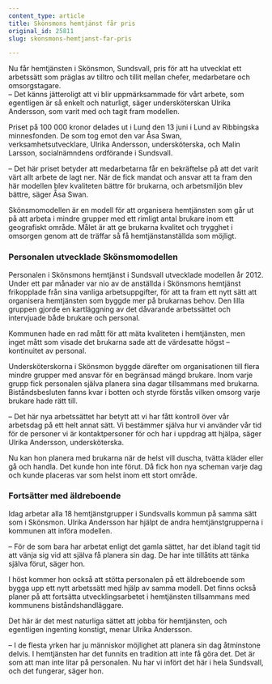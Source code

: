 ```yaml
---
content_type: article
title: Skönsmons hemtjänst får pris
original_id: 25811
slug: skonsmons-hemtjanst-far-pris

---
```


Nu får hemtjänsten i Skönsmon, Sundsvall, pris för att ha utvecklat ett arbetssätt som präglas av tilltro och tillit mellan chefer, medarbetare och omsorgstagare.  
– Det känns jätteroligt att vi blir uppmärksammade för vårt arbete, som egentligen är så enkelt och naturligt, säger undersköterskan Ulrika Andersson, som varit med och tagit fram modellen.

Priset på 100 000 kronor delades ut i Lund den 13 juni i Lund av Ribbingska minnesfonden. De som tog emot den var Åsa Swan, verksamhetsutvecklare, Ulrika Andersson, undersköterska, och Malin Larsson, socialnämndens ordförande i Sundsvall.

– Det här priset betyder att medarbetarna får en bekräftelse på att det varit värt allt arbete de lagt ner. När de fick mandat och ansvar att ta fram den här modellen blev kvaliteten bättre för brukarna, och arbetsmiljön blev bättre, säger Åsa Swan.

Skönsmomodellen är en modell för att organisera hemtjänsten som går ut på att arbeta i mindre grupper med ett rimligt antal brukare inom ett geografiskt område. Målet är att ge brukarna kvalitet och trygghet i omsorgen genom att de träffar så få hemtjänstanställda som möjligt.

### Personalen utvecklade Skönsmomodellen

Personalen i Skönsmons hemtjänst i Sundsvall utvecklade modellen år 2012. Under ett par månader var nio av de anställda i Skönsmons hemtjänst frikopplade från sina vanliga arbetsuppgifter, för att ta fram ett nytt sätt att organisera hemtjänsten som byggde mer på brukarnas behov. Den lilla gruppen gjorde en kartläggning av det dåvarande arbetssättet och intervjuade både brukare och personal.

Kommunen hade en rad mått för att mäta kvaliteten i hemtjänsten, men inget mått som visade det brukarna sade att de värdesatte högst – kontinuitet av personal.

Undersköterskorna i Skönsmon byggde därefter om organisationen till flera mindre grupper med ansvar för en begränsad mängd brukare. Inom varje grupp fick personalen själva planera sina dagar tillsammans med brukarna. Biståndsbesluten fanns kvar i botten och styrde förstås vilken omsorg varje brukare hade rätt till.

– Det här nya arbetssättet har betytt att vi har fått kontroll över vår arbetsdag på ett helt annat sätt. Vi bestämmer själva hur vi använder vår tid för de personer vi är kontaktpersoner för och har i uppdrag att hjälpa, säger Ulrika Andersson, undersköterska.

Nu kan hon planera med brukarna när de helst vill duscha, tvätta kläder eller gå och handla. Det kunde hon inte förut. Då fick hon nya scheman varje dag och kunde placeras var som helst inom ett stort område.

### Fortsätter med äldreboende

Idag arbetar alla 18 hemtjänstgrupper i Sundsvalls kommun på samma sätt som i Skönsmon. Ulrika Andersson har hjälpt de andra hemtjänstgrupperna i kommunen att införa modellen.

– För de som bara har arbetat enligt det gamla sättet, har det ibland tagit tid att vänja sig vid att själva få planera sin dag. De har inte tillåtits att tänka själva förut, säger hon.

I höst kommer hon också att stötta personalen på ett äldreboende som bygga upp ett nytt arbetssätt med hjälp av samma modell. Det finns också planer på att fortsätta utvecklingsarbetet i hemtjänsten tillsammans med kommunens biståndshandläggare.

Det här är det mest naturliga sättet att jobba för hemtjänsten, och egentligen ingenting konstigt, menar Ulrika Andersson.

– I de flesta yrken har ju människor möjlighet att planera sin dag åtminstone delvis. I hemtjänsten har det funnits en tradition att inte få göra det. Det är som att man inte litar på personalen. Nu har vi infört det här i hela Sundsvall, och det fungerar, säger hon.

